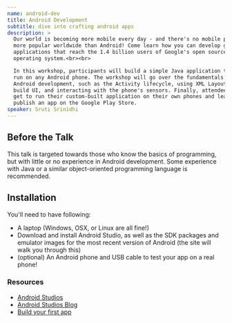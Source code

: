 ```yaml
---
name: android-dev
title: Android Development
subtitle: dive into crafting android apps
description: >
  Our world is becoming more mobile every day - and there's no mobile platform
  more popular worldwide than Android! Come learn how you can develop great
  applications that reach the 1.4 billion users of Google's open source
  operating system.<br><br>

  In this workshop, participants will build a simple Java application that can
  run on any Android phone. The workshop will go over the fundamentals of
  Android development, such as the Activity lifecycle, using XML Layouts to
  build UI, and interacting with the phone's sensors. Finally, attendees will
  get to run their custom-built application on their own phones and learn how to
  publish an app on the Google Play Store.
speaker: Sruti Srinidhi
---
```


## Before the Talk

This talk is targeted towards those who know the basics of programming, but with
little or no experience in Android development. Some experience with Java or a
similar object-oriented programming language is recommended.

## Installation

You'll need to have following:

- A laptop (Windows, OSX, or Linux are all fine!)
- Download and install Android Studio, as well as the SDK packages and emulator
  images for the most recent version of Android (the site will walk you through
  this)
- (optional) An Android phone and USB cable to test your app on a real phone!

### Resources
- [Android Studios][android]
- [Android Studios Blog][android-blog]
- [Build your first app][first-app]

[android]: https://developer.android.com/studio
[android-blog]: https://android-developers.googleblog.com/2020/05/android-studio-4.html
[first-app]: https://developer.android.com/training/basics/firstapp